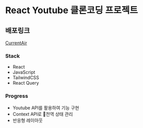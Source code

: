 # React Youtube 클론코딩 프로젝트

## 배포링크
<a href="https://songtube.netlify.app/">CurrentAir</a>

### Stack
- React
- JavaScript
- TailwindCSS
- React Query

### Progress
- Youtube API를 활용하여 기능 구현
- Context API로 전역 상태 관리
- 반응형 레이아웃

